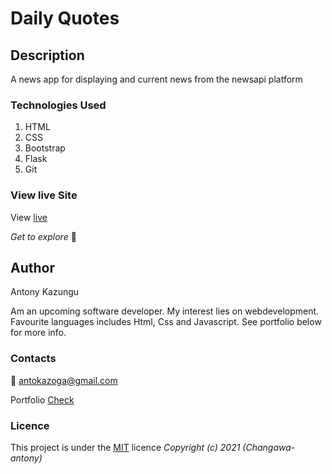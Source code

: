# Daily Quotes
## Description
A news app for displaying and current news from the newsapi platform

### Technologies Used
1. HTML
2. CSS
3. Bootstrap
4. Flask
5. Git
### View live Site
View [live](https://news-app-one.herokuapp.com/)

*Get to explore* :rocket:
## Author
Antony Kazungu

Am an upcoming software developer. My interest lies on webdevelopment. Favourite languages includes Html, Css and Javascript. See portfolio below for more info.
### Contacts
:email: antokazoga@gmail.com

Portfolio [Check](https://changawa-antony.github.io/my-portfolio/)
### Licence
This project is under the  [MIT](LICENSE) licence
*Copyright (c) 2021 (Changawa-antony)*